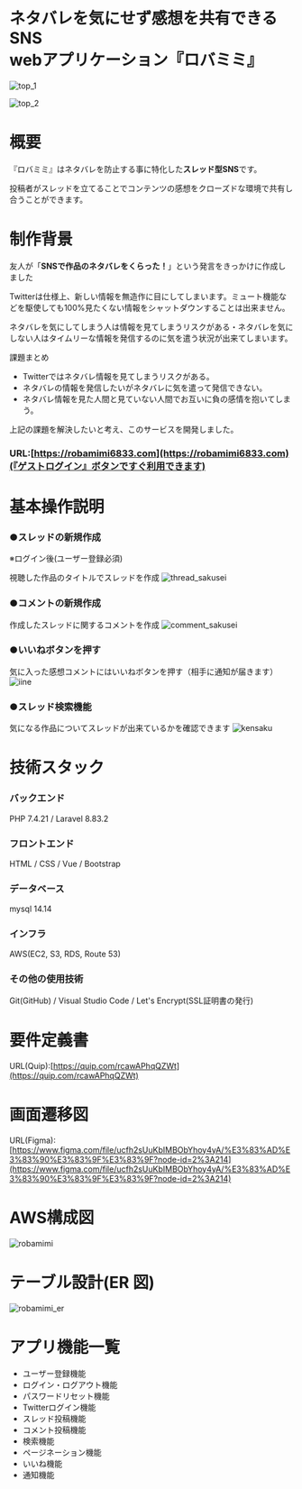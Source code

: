 # ネタバレを気にせず感想を共有できるSNS<br>webアプリケーション『ロバミミ』

![top_1](https://user-images.githubusercontent.com/56643466/183625715-9fb5e1f6-f5c2-4eca-9498-f6bbd10d125e.png)


![top_2](https://user-images.githubusercontent.com/56643466/183625814-b8c52f35-4d42-4404-8030-95bceaf58493.png)


# 概要

『ロバミミ』はネタバレを防止する事に特化した**スレッド型SNS**です。

投稿者がスレッドを立てることでコンテンツの感想をクローズドな環境で共有し合うことができます。

# 制作背景

友人が「**SNSで作品のネタバレをくらった！**」という発言をきっかけに作成しました

Twitterは仕様上、新しい情報を無造作に目にしてしまいます。ミュート機能などを駆使しても100%見たくない情報をシャットダウンすることは出来ません。

ネタバレを気にしてしまう人は情報を見てしまうリスクがある・ネタバレを気にしない人はタイムリーな情報を発信するのに気を遣う状況が出来てしまいます。

課題まとめ
* Twitterではネタバレ情報を見てしまうリスクがある。
* ネタバレの情報を発信したいがネタバレに気を遣って発信できない。
* ネタバレ情報を見た人間と見ていない人間でお互いに負の感情を抱いてしまう。

上記の課題を解決したいと考え、このサービスを開発しました。

### URL:[https://robamimi6833.com](https://robamimi6833.com)(『ゲストログイン』ボタンですぐ利用できます)

# 基本操作説明
### ●スレッドの新規作成

※ログイン後(ユーザー登録必須)

視聴した作品のタイトルでスレッドを作成
![thread_sakusei](https://user-images.githubusercontent.com/56643466/184283297-aec4f537-f0d2-4c69-a859-6d07ed67c1f5.gif)

### ●コメントの新規作成

作成したスレッドに関するコメントを作成
![comment_sakusei](https://user-images.githubusercontent.com/56643466/183626623-739f6996-4781-42f1-a352-7982828c284d.gif)

### ●いいねボタンを押す

気に入った感想コメントにはいいねボタンを押す（相手に通知が届きます）
![iine](https://user-images.githubusercontent.com/56643466/183626649-293476f7-db6c-4385-8553-561156e5c44c.gif)

### ●スレッド検索機能

気になる作品についてスレッドが出来ているかを確認できます
![kensaku](https://user-images.githubusercontent.com/56643466/183626675-b4e0f14e-b251-4027-af85-c9ea46b8ce84.gif)

# 技術スタック

### バックエンド
PHP 7.4.21 / Laravel 8.83.2

### フロントエンド
HTML / CSS / Vue / Bootstrap

### データベース
mysql 14.14

### インフラ
AWS(EC2, S3, RDS, Route 53)

### その他の使用技術
Git(GitHub) / Visual Studio Code / Let's Encrypt(SSL証明書の発行)

# 要件定義書

URL(Quip):[https://quip.com/rcawAPhqQZWt](https://quip.com/rcawAPhqQZWt)
# 画面遷移図

URL(Figma):[https://www.figma.com/file/ucfh2sUuKbIMBObYhoy4yA/%E3%83%AD%E3%83%90%E3%83%9F%E3%83%9F?node-id=2%3A214](https://www.figma.com/file/ucfh2sUuKbIMBObYhoy4yA/%E3%83%AD%E3%83%90%E3%83%9F%E3%83%9F?node-id=2%3A214)

# AWS構成図

![robamimi](https://user-images.githubusercontent.com/56643466/184115703-f9af82af-0fa9-41da-b4ac-e698f0f505d0.png)

# テーブル設計(ER 図)

![robamimi_er](https://user-images.githubusercontent.com/56643466/184161385-5e07b204-95de-41ef-a86e-db647c4afa24.png)

# アプリ機能一覧
- ユーザー登録機能
- ログイン・ログアウト機能
- パスワードリセット機能
- Twitterログイン機能
- スレッド投稿機能
- コメント投稿機能
- 検索機能
- ページネーション機能
- いいね機能
- 通知機能
